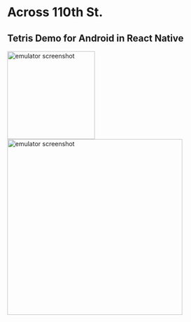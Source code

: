 # Across 110th St.

## Tetris Demo for Android in React Native

<img src="https://user-images.githubusercontent.com/41239783/96313276-9101c980-0fdb-11eb-9746-e93e6851e821.png" alt="emulator screenshot" width="200px">

<img src="https://user-images.githubusercontent.com/41239783/96313246-7c253600-0fdb-11eb-8f36-cee76eb690d5.png" alt="emulator screenshot" width="400px">
